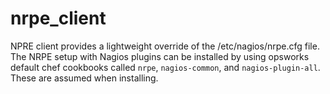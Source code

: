 # nrpe_client

NPRE client provides a lightweight override of the /etc/nagios/nrpe.cfg file.
The NRPE setup with Nagios plugins can be installed by using opsworks default chef cookbooks
called `nrpe`, `nagios-common`, and `nagios-plugin-all`. These are assumed when installing.

